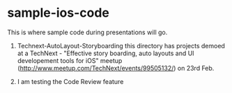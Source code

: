 sample-ios-code
===============

This is where sample code during presentations will go.

1. Technext-AutoLayout-Storyboarding
	this directory has projects demoed at a TechNext - "Effective story boarding, auto layouts and UI developement tools for iOS" meetup (http://www.meetup.com/TechNext/events/99505132/) on 23rd Feb.  
	
2. I am testing the Code Review feature	